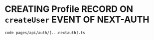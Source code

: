 # CREATING Profile RECORD ON `createUser` EVENT OF NEXT-AUTH

```
code pages/api/auth/[...nextauth].ts
```

